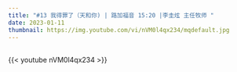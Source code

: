 ```yaml
---
title: "#13 我得罪了（天和你) | 路加福音 15:20 |李圭炫 主任牧师 "
date: 2023-01-11
thumbnail: https://img.youtube.com/vi/nVM0l4qx234/mqdefault.jpg
---
```


## <!--more-->

{{< youtube nVM0l4qx234 >}}

